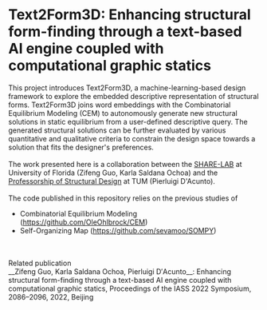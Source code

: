 # Text2Form3D: Enhancing structural form-finding through a text-based AI engine coupled with computational graphic statics

This project introduces Text2Form3D, a machine-learning-based design framework to explore the embedded descriptive representation of structural forms.
Text2Form3D joins word embeddings with the Combinatorial Equilibrium Modeling (CEM) to autonomously generate new structural solutions in static equilibrium from a user-defined descriptive query.
The generated structural solutions can be further evaluated by various quantitative and qualitative criteria to constrain the design space towards a solution that fits the designer's preferences.
<br>
<br>
The work presented here is a collaboration between the [SHARE-LAB](https://www.ai-share-lab.com/) at University of Florida (Zifeng Guo, Karla Saldana Ochoa)
and the [Professorship of Structural Design](https://www.arc.ed.tum.de/sd/structural-design/) at TUM (Pierluigi D'Acunto).
<br>
<br>
The code published in this repository relies on the previous studies of
- Combinatorial Equilibrium Modeling (https://github.com/OleOhlbrock/CEM)
- Self-Organizing Map (https://github.com/sevamoo/SOMPY)
<br>
<br>
Related publication
<br>
__Zifeng Guo, Karla Saldana Ochoa, Pierluigi D′Acunto__: Enhancing structural form-finding through a text-based AI engine coupled with computational graphic statics, Proceedings of the IASS 2022 Symposium, 2086–2096, 2022, Beijing
<br>
